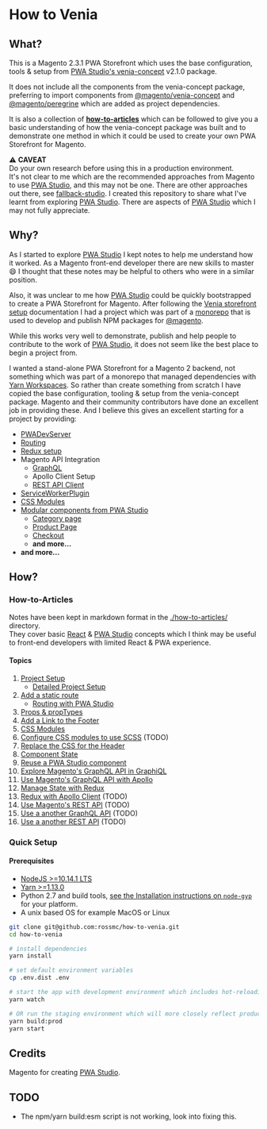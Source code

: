 # How to Venia
## What?
This is a Magento 2.3.1 PWA Storefront which uses the base configuration, tools & setup from [PWA Studio's venia-concept] v2.1.0 package.  

It does not include all the components from the venia-concept package, preferring to import components from [@magento/venia-concept] and [@magento/peregrine] which are added as project dependencies.

It is also a collection of **[how-to-articles]** which can be followed to give you a basic understanding of how the venia-concept package was built and to demonstrate one method in which it could be used to create your own PWA Storefront for Magento.

⚠️ **CAVEAT**     
Do your own research before using this in a production environment.  
It's not clear to me which are the recommended approaches from Magento to use [PWA Studio], and this may not be one. 
There are other approaches out there, see [fallback-studio].
I created this repository to share what I've learnt from exploring [PWA Studio]. 
There are aspects of [PWA Studio] which I may not fully appreciate.

## Why?
As I started to explore [PWA Studio] I kept notes to help me understand how it worked. 
As a Magento front-end developer there are new skills to master :smile:
I thought that these notes may be helpful to others who were in a similar position.

Also, it was unclear to me how [PWA Studio] could be quickly bootstrapped to create a PWA Storefront for Magento.
After following the [Venia storefront setup] documentation I had a project which was part of a [monorepo] that is used to develop and publish NPM packages for [@magento].  

While this works very well to demonstrate, publish and help people to contribute to the work of [PWA Studio], it does not seem like the best place to begin a project from.

I wanted a stand-alone PWA Storefront for a Magento 2 backend, not something which was part of a monorepo that managed dependencies with [Yarn Workspaces].
So rather than create something from scratch I have copied the base configuration, tooling & setup from the venia-concept package.
Magento and their community contributors have done an excellent job in providing these. 
And I believe this gives an excellent starting for a project by providing:
- [PWADevServer](https://magento-research.github.io/pwa-studio/pwa-buildpack/reference/pwa-dev-server/)
- [Routing](https://magento-research.github.io/pwa-studio/peregrine/routing/)
- [Redux setup](https://magento-research.github.io/pwa-studio/technologies/tools-libraries/)
- Magento API Integration
    - [GraphQL](https://magento-research.github.io/pwa-studio/technologies/basic-concepts/graphql/)
    - Apollo Client Setup
    - [REST API Client](https://magento-research.github.io/pwa-studio/peregrine/reference/rest-api-client/)
- [ServiceWorkerPlugin](https://magento-research.github.io/pwa-studio/pwa-buildpack/reference/serviceworker-plugin/)
- [CSS Modules](https://magento-research.github.io/pwa-studio/technologies/basic-concepts/css-modules/)
- [Modular components from PWA Studio](https://magento-research.github.io/pwa-studio/venia-pwa-concept/features/modular-components/)
    - [Category page](https://magento-research.github.io/pwa-studio/venia-pwa-concept/design/category-page/)
    - [Product Page](https://magento-research.github.io/pwa-studio/venia-pwa-concept/design/product-page/)
    - [Checkout](https://magento-research.github.io/pwa-studio/venia-pwa-concept/features/checkout/)
    - **and more...**
- **and more...**

## How?

### How-to-Articles
Notes have been kept in markdown format in the [./how-to-articles/] directory.  
They cover basic [React] & [PWA Studio] concepts which I think may be useful to front-end developers with limited React & PWA experience.

#### Topics
1. [Project Setup](./how-to-articles/project-setup/index.md)
    - [Detailed Project Setup](./how-to-articles/project-setup/detailed-project-setup.md)
1. [Add a static route](./how-to-articles/add-a-static-route/index.md)
    - [Routing with PWA Studio](./how-to-articles/add-a-static-route/routing-with-pwa-studio.md)
1. [Props & propTypes](./how-to-articles/props-proptypes/index.md)
1. [Add a Link to the Footer](./how-to-articles/add-link-to-footer/index.md)
1. [CSS Modules](./how-to-articles/css-modules/index.md)
1. [Configure CSS modules to use SCSS](./how-to-articles/css-modules-for-scss/index.md) (TODO)
1. [Replace the CSS for the Header](./how-to-articles/replace-header-css/index.md)
1. [Component State](./how-to-articles/component-state/index.md)
1. [Reuse a PWA Studio component](./how-to-articles/reuse-a-venia-component/index.md)
1. [Explore Magento's GraphQL API in GraphiQL](./how-to-articles/explore-graphql-with-graphiql/index.md)
1. [Use Magento's GraphQL API with Apollo](./how-to-articles/use-magentos-graphql-api/index.md)
1. [Manage State with Redux](./how-to-articles/manage-state-with-redux/index.md)
1. [Redux with Apollo Client](./how-to-articles/redux-with-apollo-client/index.md) (TODO)
1. [Use Magento's REST API](./how-to-articles/use-magentos-rest-api/index.md) (TODO)
1. [Use a another GraphQL API](./how-to-articles/use-another-graphql-api/index.md) (TODO)
1. [Use a another REST API](./how-to-articles/use-another-rest-api/index.md) (TODO)

### Quick Setup
#### Prerequisites
* [NodeJS >=10.14.1 LTS](https://nodejs.org/en/)
* [Yarn >=1.13.0](https://yarnpkg.com)
* Python 2.7 and build tools, [see the Installation instructions on `node-gyp`](https://github.com/nodejs/node-gyp#installation) for your platform.
* A unix based OS for example MacOS or Linux

```bash
git clone git@github.com:rossmc/how-to-venia.git
cd how-to-venia

# install dependencies
yarn install

# set default environment variables
cp .env.dist .env

# start the app with development environment which includes hot-reloading
yarn watch

# OR run the staging environment which will more closely reflect production
yarn build:prod
yarn start
```

## Credits
Magento for creating [PWA Studio].

## TODO
- The npm/yarn build:esm script is not working, look into fixing this.

[PWA Studio's venia-concept]: https://magento-research.github.io/pwa-studio/venia-pwa-concept/
[@magento/venia-concept]: https://www.npmjs.com/package/@magento/venia-concept
[@magento/peregrine]: https://www.npmjs.com/package/@magento/peregrine
[how-to-articles]: #How-to-Articles
[Venia storefront setup]: https://magento-research.github.io/pwa-studio/venia-pwa-concept/setup/
[monorepo]: https://github.com/magento-research/pwa-studio#about-this-repository
[@magento]: https://www.npmjs.com/org/magento
[Yarn Workspaces]: https://yarnpkg.com/en/docs/workspaces/
[fallback-studio]: https://github.com/Jordaneisenburger/fallback-studio
[./how-to-articles/]: ./how-to-articles/
[PWA Studio]: https://github.com/magento-research/pwa-studio
[React]: https://reactjs.org/
